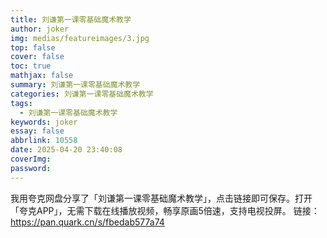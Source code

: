 ```yaml
---
title: 刘谦第一课零基础魔术教学
author: joker
img: medias/featureimages/3.jpg
top: false
cover: false
toc: true
mathjax: false
summary: 刘谦第一课零基础魔术教学
categories: 刘谦第一课零基础魔术教学
tags:
  - 刘谦第一课零基础魔术教学
keywords: joker
essay: false
abbrlink: 10558
date: 2025-04-20 23:40:08
coverImg:
password:
---
```


我用夸克网盘分享了「刘谦第一课零基础魔术教学」，点击链接即可保存。打开「夸克APP」，无需下载在线播放视频，畅享原画5倍速，支持电视投屏。
链接：https://pan.quark.cn/s/fbedab577a74
